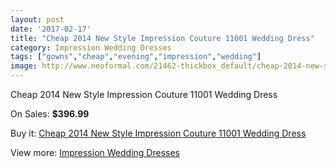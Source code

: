 ```yaml
---
layout: post
date: '2017-02-17'
title: "Cheap 2014 New Style Impression Couture 11001 Wedding Dress"
category: Impression Wedding Dresses
tags: ["gowns","cheap","evening","impression","wedding"]
image: http://www.neoformal.com/21462-thickbox_default/cheap-2014-new-style-impression-couture-11001-wedding-dress.jpg
---
```

Cheap 2014 New Style Impression Couture 11001 Wedding Dress

On Sales: **$396.99**
<a href="https://www.neoformal.com/en/impression-wedding-dresses-2014/6975-cheap-2014-new-style-impression-couture-11001-wedding-dress.html"><amp-img layout="responsive" width="600" height="600" src="//www.neoformal.com/21462-thickbox_default/cheap-2014-new-style-impression-couture-11001-wedding-dress.jpg" alt="Cheap 2014 New Style Impression Couture 11001 Wedding Dress 0" /></a>
<a href="https://www.neoformal.com/en/impression-wedding-dresses-2014/6975-cheap-2014-new-style-impression-couture-11001-wedding-dress.html"><amp-img layout="responsive" width="600" height="600" src="//www.neoformal.com/21463-thickbox_default/cheap-2014-new-style-impression-couture-11001-wedding-dress.jpg" alt="Cheap 2014 New Style Impression Couture 11001 Wedding Dress 1" /></a>

Buy it: [Cheap 2014 New Style Impression Couture 11001 Wedding Dress](https://www.neoformal.com/en/impression-wedding-dresses-2014/6975-cheap-2014-new-style-impression-couture-11001-wedding-dress.html "Cheap 2014 New Style Impression Couture 11001 Wedding Dress")

View more: [Impression Wedding Dresses](https://www.neoformal.com/en/105-impression-wedding-dresses-2014 "Impression Wedding Dresses")